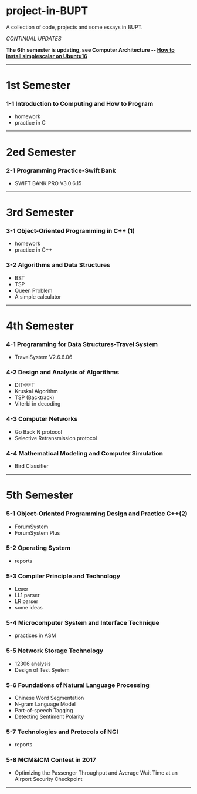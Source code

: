 # project-in-BUPT
A collection of code, projects and some essays in BUPT.

*CONTINUAL UPDATES*

__The 6th semester is updating, see Computer Architecture -- [How to install simplescalar on Ubuntu16](https://github.com/wenhanshi/project-in-BUPT/tree/master/6-1%20Computer%20Architecture)__

---

# 1st Semester
### 1-1 Introduction to Computing and How to Program
  - homework
  - practice in C  

---
# 2ed Semester
### 2-1 Programming Practice-Swift Bank
  - SWIFT BANK PRO V3.0.6.15  

---
# 3rd Semester
### 3-1 Object-Oriented Programming in C++ (1)
  - homework
  - practice in C++  

### 3-2 Algorithms and Data Structures
  - BST
  - TSP
  - Queen Problem
  - A simple calculator  

---
# 4th Semester
### 4-1 Programming for Data Structures-Travel System
  - TravelSystem V2.6.6.06  

### 4-2 Design and Analysis of Algorithms
  - DIT-FFT
  - Kruskal Algorithm
  - TSP (Backtrack)
  - Viterbi in decoding  

### 4-3 Computer Networks
  - Go Back N protocol
  - Selective Retransmission protocol  

### 4-4 Mathematical Modeling and Computer Simulation
  - Bird Classifier  

---
# 5th Semester
### 5-1 Object-Oriented Programming Design and Practice C++(2)
  - ForumSystem
  - ForumSystem Plus

### 5-2 Operating System
  - reports

### 5-3 Compiler Principle and Technology
  - Lexer
  - LL1 parser
  - LR parser
  - some ideas

### 5-4 Microcomputer System and Interface Technique
  - practices in ASM

### 5-5 Network Storage Technology
  - 12306 analysis
  - Design of Test Syetem

### 5-6 Foundations of Natural Language Processing
  - Chinese Word Segmentation
  - N-gram Language Model
  - Part-of-speech Tagging
  - Detecting Sentiment Polarity

### 5-7 Technologies and Protocols of NGI
  - reports

### 5-8 MCM&ICM Contest in 2017
  - Optimizing the Passenger Throughput and Average Wait Time at an Airport Security Checkpoint

---
